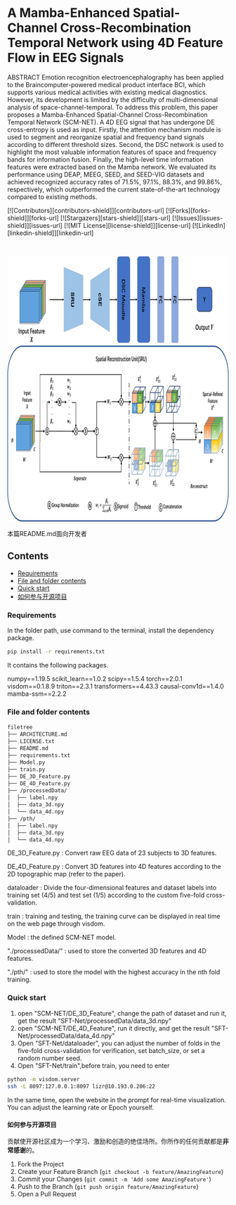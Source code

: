 

# A Mamba-Enhanced Spatial-Channel Cross-Recombination Temporal Network using 4D Feature Flow in EEG Signals

ABSTRACT
Emotion recognition electroencephalography has been applied to the Braincomputer-powered medical product interface BCI, which supports various medical activities with existing medical diagnostics. However, its development is limited by the difficulty of multi-dimensional analysis of space-channel-temporal. To address this problem, this paper proposes a Mamba-Enhanced Spatial-Channel Cross-Recombination Temporal Network (SCM-NET). A 4D EEG signal that has undergone DE cross-entropy is used as input. Firstly, the attention mechanism module is used to segment and reorganize spatial and frequency band signals according to different threshold sizes. Second, the DSC network is used to highlight the most valuable information features of space and frequency bands for information fusion. Finally, the high-level time information features were extracted based on the Mamba network. We evaluated its performance using DEAP, MEEG, SEED, and SEED-VIG datasets and achieved recognized accuracy rates of 71.5\%, 97.1\%, 88.3\%, and 99.86\%, respectively, which outperformed the current state-of-the-art technology compared to existing methods.

<!-- PROJECT SHIELDS -->

[![Contributors][contributors-shield]][contributors-url]
[![Forks][forks-shield]][forks-url]
[![Stargazers][stars-shield]][stars-url]
[![Issues][issues-shield]][issues-url]
[![MIT License][license-shield]][license-url]
[![LinkedIn][linkedin-shield]][linkedin-url]

<!-- PROJECT LOGO -->
<br />

<p align="center">
  <a href="https://github.com/NicoleRR2001/SCM-NET/">
    <img src="image/总体流程图2.png" alt="Logo" width="800" height="200">
    <img src="image/sru.png" alt="Logo" width="1000" height="400">
  </a>



 本篇README.md面向开发者
 
## Contents

- [Requirements](#Requirements)
- [File and folder contents](#File-and-folder-contents)
- [Quick start](#Quick-start)
- [如何参与开源项目](#如何参与开源项目)


### Requirements
In the folder path, use command to the terminal, install the dependency package.

```sh
pip install -r requirements.txt
```
It contains the following packages.

numpy==1.19.5
scikit_learn==1.0.2
scipy==1.5.4
torch==2.0.1
visdom==0.1.8.9
triton==2.3.1
transformers==4.43.3
causal-conv1d==1.4.0
mamba-ssm==2.2.2


### File and folder contents

```
filetree 
├── ARCHITECTURE.md
├── LICENSE.txt
├── README.md
├── requirements.txt
├── Model.py
├── train.py
├── DE_3D_Feature.py
├── DE_4D_Feature.py
├── /processedData/
│  ├── label.npy
│  ├── data_3d.npy
│  └── data_4d.npy
├── /pth/
│  ├── label.npy
│  ├── data_3d.npy
│  └── data_4d.npy
```


DE_3D_Feature.py : Convert raw EEG data of 23 subjects to 3D features.

DE_4D_Feature.py : Convert 3D features into 4D features according to the 2D topographic map (refer to the paper).

dataloader : Divide the four-dimensional features and dataset labels into training set (4/5) and test set (1/5) according to the custom five-fold cross-validation.

train : training and testing, the training curve can be displayed in real time on the web page through visdom.

Model : the defined SCM-NET model.

"./processedData/" : used to store the converted 3D features and 4D features.

"./pth/" : used to store the model with the highest accuracy in the nth fold training.

### Quick start
1. open "SCM-NET/DE_3D_Feature", change the path of dataset and run it, get the result "SFT-Net/processedData/data_3d.npy"
2. open "SCM-NET/DE_4D_Feature", run it directly, and get the result "SFT-Net/processedData/data_4d.npy"
3. Open "SFT-Net/dataloader", you can adjust the number of folds in the five-fold cross-validation for verification, set batch_size, or set a random number seed.
4. Open "SFT-Net/train",before train, you need to enter

```sh
python -m visdom.server
ssh -L 8097:127.0.0.1:8097 lizr@10.193.0.206:22
```
In the same time, open the website in the prompt for real-time visualization. You can adjust the learning rate or Epoch yourself.


#### 如何参与开源项目

贡献使开源社区成为一个学习、激励和创造的绝佳场所。你所作的任何贡献都是**非常感谢**的。


1. Fork the Project
2. Create your Feature Branch (`git checkout -b feature/AmazingFeature`)
3. Commit your Changes (`git commit -m 'Add some AmazingFeature'`)
4. Push to the Branch (`git push origin feature/AmazingFeature`)
5. Open a Pull Request
